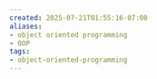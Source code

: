 ```yaml
---
created: 2025-07-21T01:55:16-07:00
aliases:
- object oriented programming
- OOP
tags:
- object-oriented-programming
---
```

